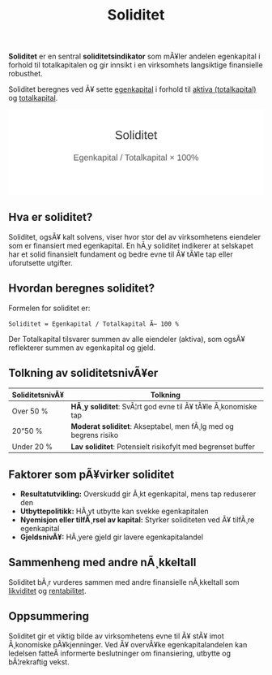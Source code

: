 ﻿---
title: "Soliditet"
meta_title: "Soliditet"
meta_description: '**Soliditet** er en sentral **soliditetsindikator** som mÃ¥ler andelen egenkapital i forhold til totalkapitalen og gir innsikt i en virksomhets langsiktige fina...'
slug: soliditet
type: blog
layout: pages/single
---

**Soliditet** er en sentral **soliditetsindikator** som mÃ¥ler andelen egenkapital i forhold til totalkapitalen og gir innsikt i en virksomhets langsiktige finansielle robusthet.

Soliditet beregnes ved Ã¥ sette [egenkapital](/blogs/regnskap/hva-er-egenkapital "Hva er Egenkapital? Komplett Guide til Egenkapital i Regnskap") i forhold til [aktiva (totalkapital)](/blogs/regnskap/hva-er-aktiva "Hva er Aktiva? Komplett Oversikt over Aktiva og Totalkapital") og [totalkapital](/blogs/regnskap/totalkapital "Totalkapital “ Sum av egenkapital og gjeld i regnskapet").

![Soliditet Formelillustrasjon](soliditet-image.svg)

## Hva er soliditet?

Soliditet, ogsÃ¥ kalt solvens, viser hvor stor del av virksomhetens eiendeler som er finansiert med egenkapital. En hÃ¸y soliditet indikerer at selskapet har et solid finansielt fundament og bedre evne til Ã¥ tÃ¥le tap eller uforutsette utgifter.

## Hvordan beregnes soliditet?

Formelen for soliditet er:

```
Soliditet = Egenkapital / Totalkapital Ã— 100 %
```

Der Totalkapital tilsvarer summen av alle eiendeler (aktiva), som ogsÃ¥ reflekterer summen av egenkapital og gjeld.

## Tolkning av soliditetsnivÃ¥er

| SoliditetsnivÃ¥    | Tolkning                                                   |
|-------------------|-------------------------------------------------------------|
| Over 50 %         | **HÃ¸y soliditet**: SvÃ¦rt god evne til Ã¥ tÃ¥le Ã¸konomiske tap   |
| 20“50 %           | **Moderat soliditet**: Akseptabel, men fÃ¸lg med og begrens risiko |
| Under 20 %        | **Lav soliditet**: Potensielt risikofylt med begrenset buffer |

## Faktorer som pÃ¥virker soliditet

* **Resultatutvikling:** Overskudd gir Ã¸kt egenkapital, mens tap reduserer den
* **Utbyttepolitikk:** HÃ¸yt utbytte kan svekke egenkapitalen
* **Nyemisjon eller tilfÃ¸rsel av kapital:** Styrker soliditeten ved Ã¥ tilfÃ¸re egenkapital
* **GjeldsnivÃ¥:** HÃ¸yere gjeld gir lavere egenkapitalandel

## Sammenheng med andre nÃ¸kkeltall

Soliditet bÃ¸r vurderes sammen med andre finansielle nÃ¸kkeltall som [likviditet](/blogs/regnskap/hva-er-likviditet "Hva er Likviditet? Komplett Guide til KontantstrÃ¸msanalyse") og [rentabilitet](/blogs/regnskap/hva-er-egenkapitalrentabilitet "Hva er Egenkapitalrentabilitet? Guide til Avkastning pÃ¥ Egenkapital").

## Oppsummering

Soliditet gir et viktig bilde av virksomhetens evne til Ã¥ stÃ¥ imot Ã¸konomiske pÃ¥kjenninger. Ved Ã¥ overvÃ¥ke egenkapitalandelen kan ledelsen fatteÂ informerte beslutninger om finansiering, utbytte og bÃ¦rekraftig vekst.





